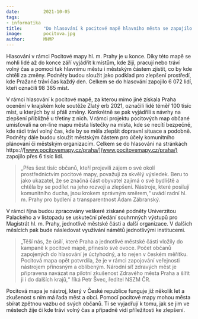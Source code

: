 ```yaml
---
date:         2021-10-05
tags:         
- informatika
title:        "Do hlasování k pocitové mapě hlavního města se zapojilo více jak 6 tisíc lidí"
image: 	      pocitova.jpg
author:       MHMP
---
```


Hlasování v rámci Pocitové mapy hl. m. Prahy je u konce. Díky této mapě se mohli lidé až do konce září vyjádřit k místům, kde žijí, pracují nebo tráví volný čas a pomoci tak hlavnímu městu i městským částem zjistit, co by kde chtěli za změny. Podněty budou sloužit jako podklad pro zlepšení prostředí, kde Pražané tráví čas každý den. Celkem se do hlasování zapojilo 6 072 lidí, kteří označili 98 365 míst.

V rámci hlasování k pocitové mapě, za kterou mimo jiné získala Praha ocenění v krajském kole soutěže Zlatý erb 2021, označili lidé téměř 100 tisíc míst, u kterých by si přáli změny. Konkrétně se pak vyjádřili s návrhy na zlepšení přibližně u třetiny z nich. V rámci projektu pocitových map občané umisťovali na on-line mapu města lístečky na místa, kde se necítí bezpečně, kde rádi tráví volný čas, kde by se měla zlepšit dopravní situace a podobně. Podněty dále budou sloužit městským částem pro účely komunitního plánování či městským organizacím. Celkem se do hlasování na stránkách https://[www.pocitovemapy.cz/praha/](www.pocitovemapy.cz/praha/) zapojilo přes 6 tisíc lidí.

> „Přes šest tisíc občanů, kteří projevili zájem o své okolí prostřednictvím pocitové mapy, považuji za skvělý výsledek. Beru to jako ukazatel, že se značná část obyvatel zajímá o své bydliště a chtěla by se podílet na jeho rozvoji a zlepšení. Nástroje, které posilují komunitního ducha, jsou krokem správným směrem,“ uvádí radní hl. m. Prahy pro bydlení a transparentnost Adam Zábranský.

V rámci října budou zpracovány veškeré získané podněty Univerzitou Palackého a v listopadu se uskuteční předání souhrnných výstupů pro Magistrát hl. m. Prahy, jednotlivé městské části a další organizace. V dalších měsících pak bude následovat využívání námětů jednotlivými institucemi.

> „Těší nás, že úsilí, které Praha a jednotlivé městské části vložily do kampaně k pocitové mapě, přineslo své ovoce. Počet občanů zapojených do hlasování je úctyhodný, a to nejen v českém měřítku. Pocitová mapa opět potvrdila, že je v rámci zapojování veřejnosti nástrojem přínosným a oblíbeným. Národní síť zdravých měst je připravena navázat na pilotní zkušenost Zdravého města Praha a šířit ji i do dalších krajů,“ říká Petr Švec, ředitel NSZM ČR.

Pocitová mapa je nástroj, který v České republice funguje již několik let a zkušenost s ním má řada měst a obcí. Pomocí pocitové mapy mohou města sbírat zpětnou vazbu od svých občanů. Ti se vyjadřují k tomu, jak se jim ve městech žije či kde tráví volný čas a případně vidí příležitosti ke zlepšení.
